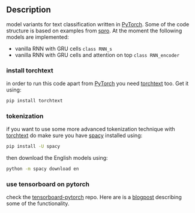 ## Description
model variants for text classification written in [PyTorch](http://pytorch.org/).
Some of the code structure is based on examples from [spro](https://github.com/spro/practical-pytorch).
At the moment the following models are implemented:
* vanilla RNN with GRU cells `class RNN_s`
* vanilla RNN with GRU cells and attention on top `class RNN_encoder`

### install torchtext
in order to run this code apart from [PyTorch](http://pytorch.org/) you need [torchtext](https://github.com/pytorch/text/tree/master/torchtext) too.
Get it using:
```bash
pip install torchtext
```

### tokenization
if you want to use some more advanced tokenization technique with [torchtext](https://github.com/pytorch/text/tree/master/torchtext) do make sure
you have [spacy](https://spacy.io/) installed using:
```bash
pip install -U spacy
```
then download the English models using:
```bash
python -m spacy download en
```

### use tensorboard on pytorch

check the [tensorboard-pytorch](https://github.com/lanpa/tensorboard-pytorch) repo.
Here are is a  [blogpost](https://medium.com/@dexterhuang/tensorboard-for-pytorch-201a228533c5)
describing some of the functionality.


